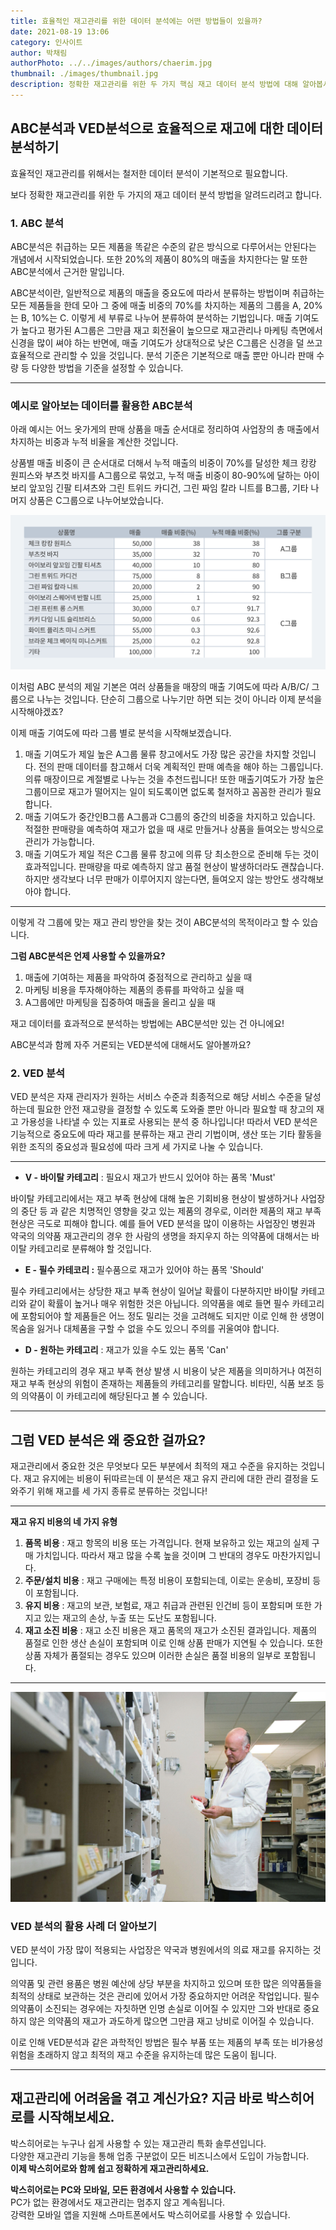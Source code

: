 ```yaml
---
title: 효율적인 재고관리를 위한 데이터 분석에는 어떤 방법들이 있을까? 
date: 2021-08-19 13:06
category: 인사이트
author: 박채림
authorPhoto: ../../images/authors/chaerim.jpg
thumbnail: ./images/thumbnail.jpg
description: 정확한 재고관리를 위한 두 가지 핵심 재고 데이터 분석 방법에 대해 알아봅시다!
---
```

## ABC분석과 VED분석으로 효율적으로 재고에 대한 데이터 분석하기

효율적인 재고관리를 위해서는 철저한 데이터 분석이 기본적으로 필요합니다.

보다 정확한 재고관리를 위한 두 가지의 재고 데이터 분석 방법을 알려드리려고 합니다.

### 1. ABC 분석

ABC분석은 취급하는 모든 제품을 똑같은 수준의 같은 방식으로 다루어서는 안된다는 개념에서 시작되었습니다. 또한 20%의 제품이 80%의 매출을 차지한다는 말 또한 ABC분석에서 근거한 말입니다. 

ABC분석이란, 일반적으로 제품의 매출을 중요도에 따라서 분류하는 방법이며 취급하는 모든 제품들을 한데 모아 그 중에 매출 비중의 70%를 차지하는 제품의 그룹을 A, 20%는 B, 10%는 C. 이렇게 세 부류로 나누어 분류하여 분석하는 기법입니다. 매출 기여도가 높다고 평가된 A그룹은 그만큼 재고 회전율이 높으므로 재고관리나 마케팅 측면에서 신경을 많이 쎠야 하는 반면에, 매출 기여도가 상대적으로 낮은 C그룹은 신경을 덜 쓰고 효율적으로 관리할 수 있을 것입니다. 분석 기준은 기본적으로 매출 뿐만 아니라 판매 수량 등 다양한 방법을 기준을 설정할 수 있습니다. 

---

### 예시로 알아보는 데이터를 활용한 ABC분석

아래 예시는 어느 옷가게의 판매 상품을 매출 순서대로 정리하여 사업장의 총 매출에서 차지하는 비중과 누적 비율을 계산한 것입니다.

상품별 매출 비중이 큰 순서대로 더해서 누적 매출의 비중이 70%를 달성한 체크 캉캉 원피스와 부츠컷 바지를 A그룹으로 묶었고, 누적 매출 비중이 80-90%에 달하는 아이보리 앞꼬임 긴팔 티셔츠와 그린 트위드 카디건, 그린 짜임 칼라 니트를 B그룹, 기타 나머지 상품은 C그룹으로 나누어보았습니다. 

![재고 비용 관리는 철저히](./images/1.png)

이처럼 ABC 분석의 제일 기본은 여러 상품들을 매장의 매출 기여도에 따라 A/B/C/ 그룹으로 나누는 것입니다. 단순히 그룹으로 나누기만 하면 되는 것이 아니라 이제 분석을 시작해야겠죠?

이제 매출 기여도에 따라 그룹 별로 분석을 시작해보겠습니다.

1. 매출 기여도가 제일 높은 A그룹 
물류 창고에서도 가장 많은 공간을 차지할 것입니다. 전의 판매 데이터를 참고해서 더욱 계획적인 판매 예측을 해야 하는 그룹입니다. 의류 매장이므로 계절별로 나누는 것을 추천드립니다! 또한 매출기여도가 가장 높은 그룹이므로 재고가 떨어지는 일이 되도록이면 없도록 철저하고 꼼꼼한 관리가 필요합니다.
2. 매출 기여도가 중간인B그룹 
A그룹과 C그룹의 중간의 비중을 차지하고 있습니다. 적절한 판매량을 예측하여 재고가 없을 때 새로 만들거나 상품을 들여오는 방식으로 관리가 가능합니다.
3. 매출 기여도가 제일 적은 C그룹
물류 창고에 의류 당 최소한으로 준비해 두는 것이 효과적입니다. 판매량을 따로 예측하지 않고 품절 현상이 발생하더라도 괜찮습니다. 하지만 생각보다 너무 판매가 이루어지지 않는다면, 들여오지 않는 방안도 생각해보아야 합니다.

---

이렇게 각 그룹에 맞는 재고 관리 방안을 찾는 것이 ABC분석의 목적이라고 할 수 있습니다.

**그럼 ABC분석은 언제 사용할 수 있을까요?** 

1. 매출에 기여하는 제품을 파악하여 중점적으로 관리하고 싶을 때
2. 마케팅 비용을 투자해야하는 제품의 종류를 파악하고 싶을 때
3. A그룹에만 마케팅을 집중하여 매출을 올리고 싶을 때

재고 데이터를 효과적으로 분석하는 방법에는 ABC분석만 있는 건 아니에요! 

ABC분석과 함께 자주 거론되는 VED분석에 대해서도 알아볼까요?

### 2. VED 분석

VED 분석은 자재 관리자가 원하는 서비스 수준과 최종적으로 해당 서비스 수준을 달성하는데 필요한 안전 재고량을 결정할 수 있도록 도와줄 뿐만 아니라 필요할 때 창고의 재고 가용성을 나타낼 수 있는 지표로 사용되는 분석 중 하나입니다! 따라서 VED 분석은 기능적으로 중요도에 따라 재고를 분류하는 재고 관리 기법이며, 생산 또는 기타 활동을 위한 조직의 중요성과 필요성에 따라 크게 세 가지로 나눌 수 있습니다. 

---

- **V - 바이탈 카테고리** : 필요시 재고가 반드시 있어야 하는 품목 'Must'

 바이탈 카테고리에서는 재고 부족 현상에 대해 높은 기회비용 현상이 발생하거나 사업장의 중단 등 과 같은 치명적인 영향을 갖고 있는 제품의 경우로, 이러한 제품의 재고 부족 현상은 극도로 피해야 합니다. 예를 들어 VED 분석을 많이 이용하는 사업장인 병원과 약국의 의약품 재고관리의 경우 한 사람의 생명을 좌지우지 하는 의약품에 대해서는 바이탈 카테고리로 분류해야 할 것입니다.

- **E - 필수 카테코리 :** 필수품으로 재고가 있어야 하는 품목 'Should'

 필수 카테고리에서는 상당한 재고 부족 현상이 일어날 확률이 다분하지만 바이탈 카테고리와 같이 확률이 높거나 매우 위험한 것은 아닙니다. 의약품을 예로 들면 필수 카테고리에 포함되어야 할 제품들은 어느 정도 밀리는 것을 고려해도 되지만 이로 인해 한 생명이 목숨을 잃거나 대체품을 구할 수 없을 수도 있으니 주의를 귀울여야 합니다.

- **D - 원하는 카테고리** : 재고가 있을 수도 있는 품목 'Can'

원하는 카테고리의 경우 재고 부족 현상 발생 시 비용이 낮은 제품을 의미하거나 여전히 재고 부족 현상의 위험이 존재하는 제품들의 카테고리를 말합니다. 비타민, 식품 보조 등의 의약품이 이 카테고리에 해당된다고 볼 수 있습니다.

---

## 그럼 VED 분석은 왜 중요한 걸까요?

재고관리에서 중요한 것은 무엇보다 모든 부분에서 최적의 재고 수준을 유지하는 것입니다. 재고 유지에는 비용이 뒤따르는데 이 분석은 재고 유지 관리에 대한 관리 결정을 도와주기 위해 재고를 세 가지 종류로 분류하는 것입니다! 

---

**재고 유지 비용의 네 가지 유형**

1. **품목 비용** : 재고 항목의 비용 또는 가격입니다. 현재 보유하고 있는 재고의 실제 구매 가치입니다. 따라서 재고 많을 수록 높을 것이며 그 반대의 경우도 마찬가지입니다.
2. **주문/설치 비용** :  재고 구매에는 특정 비용이 포함되는데, 이로는 운송비, 포장비 등이 포함됩니다.
3. **유지 비용** : 재고의 보관, 보험료, 재고 취급과 관련된 인건비 등이 포함되며 또한 가지고 있는 재고의 손상, 누출 또는 도난도 포함됩니다. 
4. **재고 소진 비용** : 재고 소진 비용은 재고 품목의 재고가 소진된 결과입니다. 제품의 품절로 인한 생산 손실이 포함되며 이로 인해 상품 판매가 지연될 수 있습니다. 또한 상품 자체가 품절되는 경우도 있으며 이러한 손실은 품절 비용의 일부로 포함됩니다.

---
![VED 분석 어렵지 않아요](./images/2.jpg)

### **VED 분석의 활용 사례 더 알아보기**

VED 분석이 가장 많이 적용되는 사업장은 약국과 병원에서의 의료 재고를 유지하는 것입니다. 

의약품 및 관련 용품은 병원 예산에 상당 부분을 차지하고 있으며 또한 많은 의약품들을 최적의 상태로 보관하는 것은 관리에 있어서 가장 중요하지만 어려운 작업입니다. 필수 의약품이 소진되는 경우에는 자칫하면 인명 손실로 이어질 수 있지만 그와 반대로 중요하지 않은 의약품의 재고가 과도하게 많으면 그만큼 재고 낭비로 이어질 수 있습니다. 

이로 인해 VED분석과 같은 과학적인 방법은 필수 부품 또는 제품의 부족 또는 비가용성 위험을 초래하지 않고 최적의 재고 수준을 유지하는데 많은 도움이 됩니다. 

---

## 재고관리에 어려움을 겪고 계신가요? 지금 바로 박스히어로를 시작해보세요.
박스히어로는 누구나 쉽게 사용할 수 있는 재고관리 특화 솔루션입니다.<br/>
다양한 재고관리 기능을 통해 업종 구분없이 모든 비즈니스에서 도입이 가능합니다.<br/>
**이제 박스히어로와 함께 쉽고 정확하게 재고관리하세요.**

<tip-box>

**박스히어로는 PC와 모바일, 모든 환경에서 사용할 수 있습니다.**<br/>
PC가 없는 환경에서도 재고관리는 멈추지 않고 계속됩니다.<br/>
강력한 모바일 앱을 지원해 스마트폰에서도 박스히어로를 사용할 수 있습니다.

</tip-box>


